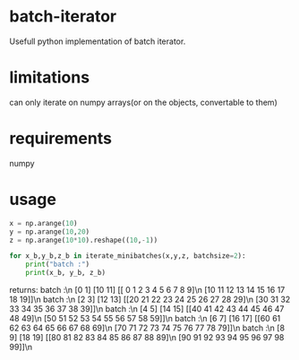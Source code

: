 # batch-iterator
Usefull python implementation of batch iterator. 

# limitations
can only iterate on numpy arrays(or on the objects, convertable to them)

# requirements
numpy

# usage
```python
x = np.arange(10)
y = np.arange(10,20)
z = np.arange(10*10).reshape((10,-1))

for x_b,y_b,z_b in iterate_minibatches(x,y,z, batchsize=2):
    print("batch :")
    print(x_b, y_b, z_b)
```

returns:
batch :\n
[0 1] [10 11] [[ 0  1  2  3  4  5  6  7  8  9]\n
 [10 11 12 13 14 15 16 17 18 19]]\n
batch :\n
[2 3] [12 13] [[20 21 22 23 24 25 26 27 28 29]\n
 [30 31 32 33 34 35 36 37 38 39]]\n
batch :\n
[4 5] [14 15] [[40 41 42 43 44 45 46 47 48 49]\n
 [50 51 52 53 54 55 56 57 58 59]]\n
batch :\n
[6 7] [16 17] [[60 61 62 63 64 65 66 67 68 69]\n
 [70 71 72 73 74 75 76 77 78 79]]\n
batch :\n
[8 9] [18 19] [[80 81 82 83 84 85 86 87 88 89]\n
 [90 91 92 93 94 95 96 97 98 99]]\n
